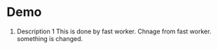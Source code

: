 # Demo
1. Description 1
This is done by fast worker.
Chnage from fast worker.
something is changed.
